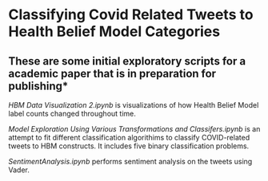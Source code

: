 # Classifying Covid Related Tweets to Health Belief Model Categories

## These are some initial exploratory scripts for a academic paper that is in preparation for publishing*

*HBM Data Visualization 2.ipynb* is visualizations of how Health Belief Model label counts changed throughout time. 

*Model Exploration Using Various Transformations and Classifers.ipynb* is an attempt to fit different classification algorithims to classify COVID-related tweets to HBM constructs. It includes five binary classification problems. 

*SentimentAnalysis.ipynb* performs sentiment analysis on the tweets using Vader.




